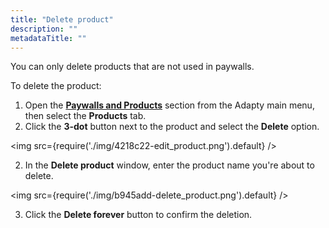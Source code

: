 ```yaml
---
title: "Delete product"
description: ""
metadataTitle: ""
---
```


You can only delete products that are not used in paywalls.

To delete the product:

1. Open the **[Paywalls and Products](https://app.adapty.io/products)** section from the Adapty main menu, then select the **Products** tab.
2. Click the **3-dot** button next to the product and select the **Delete** option.


<img
  src={require('./img/4218c22-edit_product.png').default}
/>





2. In the **Delete product** window, enter the product name you're about to delete.


<img
  src={require('./img/b945add-delete_product.png').default}
/>





3. Click the **Delete forever** button to confirm the deletion.